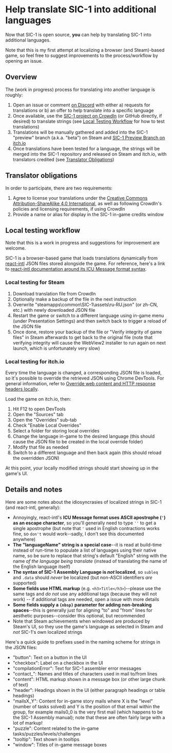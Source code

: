 # Help translate SIC-1 into additional languages
Now that SIC-1 is open source, **you** can help by translating SIC-1 into additional languages.

Note that this is my first attempt at localizing a browser (and Steam)-based game, so feel free to suggest improvements to the process/workflow by opening an issue.

## Overview
The (work in progress) process for translating into another language is roughly:

1. Open an issue or comment [on Discord](https://discord.com/channels/1043303969331621918/1195177608116191353) with either a) requests for translations or b) an offer to help translate into a specific language
1. Once available, use the [SIC-1 project on CrowdIn](https://crowdin.com/project/sic-1) (or GitHub directly, if desired) to translate strings (see [Local Testing Workflow](#local-testing-workflow) for how to test translations)
1. Translations will be manually gathered and added into the SIC-1 "preview" branch (a.k.a. "beta") on Steam and [SIC-1 Preview Branch on itch.io](https://jaredkrinke.itch.io/sic-1-preview)
1. Once translations have been tested for a language, the strings will be merged into the SIC-1 repository and released on Steam and itch.io, with translators credited (see [Translator Obligations](#translator-obligations))

## Translator obligations
In order to participate, there are two requirements:

1. Agree to license your translations under the [Creative Commons Attribution-ShareAlike 4.0 International](CC-BY-SA-4.0.txt), as well as following CrowdIn's policies and licensing requirements, if using CrowdIn
1. Provide a name or alias for display in the SIC-1 in-game credits window

## Local testing workflow
Note that this is a work in progress and suggestions for improvement are welcome.

SIC-1 is a browser-based game that loads translations dynamically from [react-intl](https://formatjs.io/docs/react-intl/) JSON files stored alongside the game. For reference, here's a link to [react-intl documentation around its ICU Message format syntax](https://formatjs.io/docs/core-concepts/icu-syntax).

### Local testing for Steam
1. Download translation file from CrowdIn
2. Optionally make a backup of the file in the next instruction
3. Overwrite "steamapps\common\SIC-1\assets\ru-RU.json" (or zh-CN, etc.) with newly downloaded JSON file
4. Restart the game or switch to a different language using in-game menu (under Presentation Settings) and then switch back to trigger a reload of the JSON file
5. Once done, restore your backup of the file or "Verify integrity of game files" in Steam afterwards to get back to the original file (note that verifying integrity will cause the WebView2 installer to run again on next launch, which is unfortunately very slow)

### Local testing for itch.io
Every time the language is changed, a corresponding JSON file is loaded, so it's possible to override the retrieved JSON using Chrome DevTools. For general information, refer to [Override web content and HTTP response headers locally](https://developer.chrome.com/docs/devtools/overrides).

Load the game on itch.io, then:

1. Hit F12 to open DevTools
2. Open the "Sources" tab
3. Open the "Overrides" sub-tab
4. Check "Enable Local Overrides"
5. Select a folder for storing local overrides
6. Change the language in-game to the desired language (this should cause the JSON file to be created in the local override folder)
7. Modify that file as needed
8. Switch to a different language and then back again (this should reload the overridden JSON)

At this point, your locally modified strings should start showing up in the game's UI.

## Details and notes
Here are some notes about the idiosyncrasies of localized strings in SIC-1 (and react-intl, generally):

* Annoyingly, react-intl's **ICU Message format uses ASCII apostrophe (`'`) as an escape character**, so you'll generally need to type `''` to get a single apostrophe (but note that `'` used in English contractions works fine, so `don't` would work--sadly, I don't see this documented anywhere)
* **The "languageName" string is a special case**--it is read at build-time instead of run-time to populate a list of languages using their native name, so be sure to replace that string's default "English" string with the name *of the language being translate* (instead of translating the name of the English language itself)
* **The syntax of SIC-1 Assembly Language is *not* localized**, so `subleq` and `.data` should *never* be localized (but non-ASCII identifiers *are* supported)
* **Some fields use HTML markup** (e.g. `<h3>Title</h3>`)--please use the same tags and *do not* use any additional tags (because they will not work) -- if additional tags are needed, open a issue with more details
* **Some fields supply a `{nbsp}` parameter for adding non-breaking spaces**--this is generally just for aligning "to" and "from" lines for aesthetic purposes--consider this optional, but recommended
* Note that Steam achievements when windowed are produced by Steam's UI, so they use the game's language as selected in Steam and *not* SIC-1's own localized strings

Here's a quick guide to prefixes used in the naming scheme for strings in the JSON files:

* "button": Text on a button in the UI
* "checkbox": Label on a checkbox in the UI
* "compilationError": Text for SIC-1 assembler error messages
* "contact_": Names and titles of characters used in mail to/from lines
* "content": HTML markup shown in a message box (or other large chunk of text)
* "header": Headings shown in the UI (either paragraph headings or table headings)
* "mailsX_Y": Content for in-game story mails where X is the "level" (number of tasks solved) and Y is the position of that email within the group, for example mails0_0 is the very first mail (which happens to be the SIC-1 Assembly manual); note that these are often fairly large with a lot of markup!
* "puzzle": Content related to the in-game tasks/puzzles/levels/challenges
* "tooltip": Text shown in tooltips
* "window": Titles of in-game message boxes